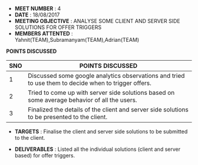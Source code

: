 * **MEET NUMBER** : 4
* **DATE** :  18/08/2017
* **MEETING OBJECTIVE** : ANALYSE SOME CLIENT AND SERVER SIDE SOLUTIONS FOR OFFER TRIGGERS
* **MEMBERS ATTENTED** : Yahnit(TEAM),Subramanyam(TEAM),Adrian(TEAM)

**POINTS DISCUSSED**

SNO | POINTS DISCUSSED
---- | ----
1 |  Discussed some google analytics observations and tried to use them to decide when to trigger offers.
2 |  Tried to come up with server side solutions based on some average behavior of all the users.
3 |  Finalized the details of the client and server side solutions to be presented to the client.

* **TARGETS** : Finalise the client and server side solutions to be submitted to the client.

* **DELIVERABLES** : Listed all the individual solutions (client and server based) for offer triggers.
